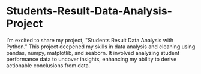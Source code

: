 # Students-Result-Data-Analysis-Project
I’m excited to share my project, "Students Result Data Analysis with Python." This project deepened my skills in data analysis and cleaning using pandas, numpy, matplotlib, and seaborn. It involved analyzing student performance data to uncover insights, enhancing my ability to derive actionable conclusions from data.
